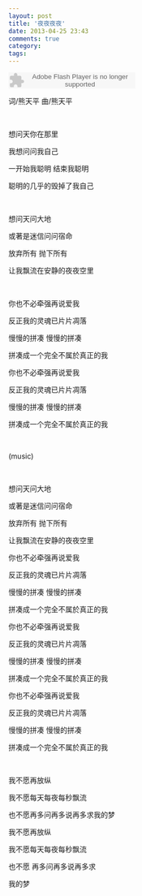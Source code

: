 ```yaml
---
layout: post
title: '夜夜夜夜'
date: 2013-04-25 23:43
comments: true
category: 
tags:
---
```

    

<object classid="clsid:d27cdb6e-ae6d-11cf-96b8-444553540000" codebase=" http://fpdownload.macromedia.com/pub/shockwave/cabs/flash/swflash.cab#version=7,0,0,0" width="250" height="32"><param name="allowScriptAccess" value="sameDomain"><param name="movie" value=" http://l.5sing.com/player.swf?songtype=fc&songid=9410599"><param name="quality" value="high"><param name="bgcolor" value="#ffffff"><embed src=" http://l.5sing.com/player.swf?songtype=fc&songid=9410599" quality="high" bgcolor="#ffffff" width="250" height="32" allowScriptAccess="sameDomain" type="application/x-shockwave-flash" pluginspage=" http://www.macromedia.com/go/getflashplayer" /></object>

词/熊天平 曲/熊天平

<br/>

想问天你在那里

我想问问我自己

一开始我聪明 结束我聪明

聪明的几乎的毁掉了我自己

<br/>

想问天问大地

或著是迷信问问宿命

放弃所有 抛下所有

让我飘流在安静的夜夜空里

<br/>

你也不必牵强再说爱我

反正我的灵魂已片片凋落

慢慢的拼凑 慢慢的拼凑

拼凑成一个完全不属於真正的我

你也不必牵强再说爱我

反正我的灵魂已片片凋落

慢慢的拼凑 慢慢的拼凑

拼凑成一个完全不属於真正的我

<br/>

(music)

<br/>

想问天问大地

或著是迷信问问宿命

放弃所有 抛下所有

让我飘流在安静的夜夜空里

你也不必牵强再说爱我

反正我的灵魂已片片凋落

慢慢的拼凑 慢慢的拼凑

拼凑成一个完全不属於真正的我

你也不必牵强再说爱我

反正我的灵魂已片片凋落

慢慢的拼凑 慢慢的拼凑

拼凑成一个完全不属於真正的我

你也不必牵强再说爱我

反正我的灵魂已片片凋落

慢慢的拼凑 慢慢的拼凑

拼凑成一个完全不属於真正的我

<br/>

我不愿再放纵

我不愿每天每夜每秒飘流

也不愿再多问再多说再多求我的梦

我不愿再放纵

我不愿每天每夜每秒飘流

也不愿 再多问再多说再多求

我的梦

